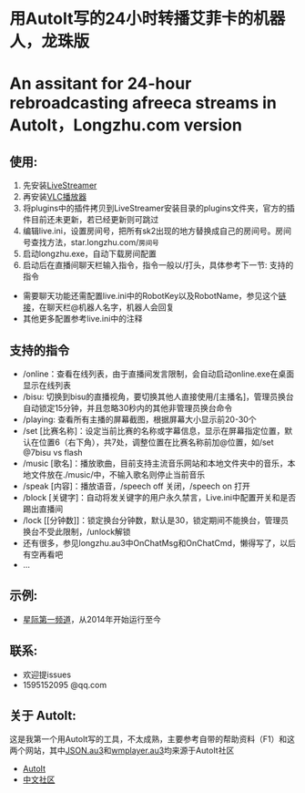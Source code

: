 # 用AutoIt写的24小时转播艾菲卡的机器人，龙珠版
# An assitant for 24-hour rebroadcasting afreeca streams in AutoIt，Longzhu.com version

## 使用: ##
1. 先安装[LiveStreamer](https://github.com/chrippa/livestreamer/releases)
1. 再安装[VLC播放器](http://www.videolan.org/)
1. 将plugins中的插件拷贝到LiveStreamer安装目录的plugins文件夹，官方的插件目前还未更新，若已经更新则可跳过
1. 编辑live.ini，设置房间号，把所有sk2出现的地方替换成自己的房间号。房间号查找方法，star.longzhu.com/`房间号`
1. 启动longzhu.exe，自动下载房间配置
1. 启动后在直播间聊天栏输入指令，指令一般以/打头，具体参考下一节: 支持的指令

+ 需要聊天功能还需配置live.ini中的RobotKey以及RobotName，参见这个[链接](http://www.tuling123.com/)，在聊天栏@机器人名字，机器人会回复
+ 其他更多配置参考live.ini中的注释

## 支持的指令 ##
+ /online：查看在线列表，由于直播间发言限制，会自动启动online.exe在桌面显示在线列表
+ /bisu: 切换到bisu的直播视角，要切换其他人直接使用/\[主播名\]，管理员换台自动锁定15分钟，并且忽略30秒内的其他非管理员换台命令
+ /playing: 查看所有主播的屏幕截图，根据屏幕大小显示前20-30个
+ /set \[比赛名称\]：设定当前比赛的名称或字幕信息，显示在屏幕指定位置，默认在位置6（右下角），共7处，调整位置在比赛名称前加@位置，如/set @7bisu vs flash
+ /music \[歌名\]：播放歌曲，目前支持主流音乐网站和本地文件夹中的音乐，本地文件放在./music/中，不输入歌名则停止当前音乐
+ /speak \[内容\]：播放语音，/speech off 关闭，/speech on 打开
+ /block \[关键字\]：自动将发关键字的用户永久禁言，Live.ini中配置开关和是否踢出直播间
+ /lock \[\[分钟数\]\]：锁定换台分钟数，默认是30，锁定期间不能换台，管理员换台不受此限制，/unlock解锁
+ 还有很多，参见longzhu.au3中OnChatMsg和OnChatCmd，懒得写了，以后有空再看吧
+ ...

## 示例: ##
+ [星际第一频道](http://star.longzhu.com/sk2)，从2014年开始运行至今

## 联系:  ##
+ 欢迎提issues
+ 1595152095 @qq.com

## 关于 AutoIt: ##
  这是我第一个用AutoIt写的工具，不太成熟，主要参考自带的帮助资料（F1）和这两个网站，其中[JSON.au3](https://www.autoitscript.com/forum/topic/104150-json-udf-library-fully-rfc4627-compliant/)和[wmplayer.au3](https://www.autoitscript.com/forum/topic/27352-windows-media-player-udf/)均来源于AutoIt社区
+ [AutoIt](https://www.autoitscript.com/site/) 
+ [中文社区](http://www.autoitx.com/)
